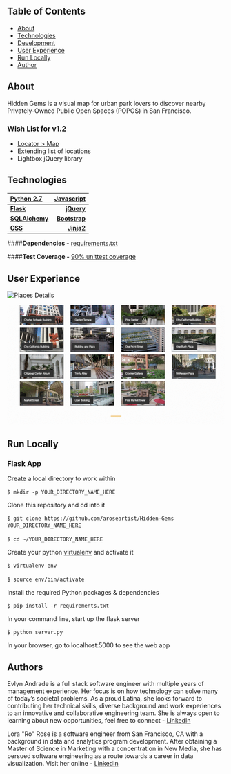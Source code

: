 ## Table of Contents

* [About](#about)
* [Technologies](#tech)
* [Development](#dev)
* [User Experience](#user)
* [Run Locally](#run)
* [Author](#author)

## <a name="about"></a>About

Hidden Gems is a visual map for urban park lovers to discover nearby Privately-Owned Public Open Spaces (POPOS) in San Francisco.


### Wish List for v1.2
* [Locator > Map](https://www.mapbox.com/help/building-a-store-locator/#finished-product)
* Extending list of locations
* Lightbox jQuery library

## <a name="tech"></a>Technologies

[Python 2.7](https://www.python.org/ "Python")    | [Javascript](https://www.python.org/ "Javascript")
:----------- | -----------:
**[Flask](http://flask.pocoo.org/ "Flask")**           | **[jQuery](https://jquery.com/ "jQuery")**
**[SQLAlchemy](http://www.sqlalchemy.org/ "SQLAlchemy")**           | **[Bootstrap](http://getbootstrap.com/ "Bootstrap")**
| **[CSS](https://developer.mozilla.org/en-US/docs/Web/CSS "CSS")**       | **[Jinja2](http://jinja.pocoo.org/ "Jinja2")**

####**Dependencies -** [requirements.txt](README.md "Dependencies")

####**Test Coverage -** [90% unittest coverage](tests.py)

## <a name="user"></a>User Experience

![Places Details](markdown/img_desc.gif "Details") 

![Mapbox](markdown/map.gif "Mapbox")

## <a name="run"></a>Run Locally
### Flask App

Create a local directory to work within

	$ mkdir -p YOUR_DIRECTORY_NAME_HERE

Clone this repository and cd into it
	
	$ git clone https://github.com/aroseartist/Hidden-Gems YOUR_DIRECTORY_NAME_HERE
	
	$ cd ~/YOUR_DIRECTORY_NAME_HERE

Create your python [virtualenv](http://docs.python-guide.org/en/latest/dev/virtualenvs/ "VirtualEnv") and activate it

	$ virtualenv env
	
	$ source env/bin/activate

Install the required Python packages & dependencies
	
	$ pip install -r requirements.txt

In your command line, start up the flask server
	
	$ python server.py
	
In your browser, go to localhost:5000 to see the web app

## <a name="author"></a>Authors

Evlyn Andrade is a full stack software engineer with multiple years of management experience. Her focus is on how technology can solve many of today’s societal problems. As a proud Latina, she looks forward to contributing her technical skills, diverse background and work experiences to an innovative and collaborative engineering team. She is always open to learning about new opportunities, feel free to connect - [LinkedIn](linkedin.com/in/evlynandrade "Evlyn Andrade")

Lora "Ro" Rose is a software engineer from San Francisco, CA with a background in data and analytics program development. After obtaining a Master of Science in Marketing with a concentration in New Media, she has persued software engineering as a route towards a career in data visualization. Visit her online - [LinkedIn](linkedin.com/in/aroseartist "Lora Rose")
